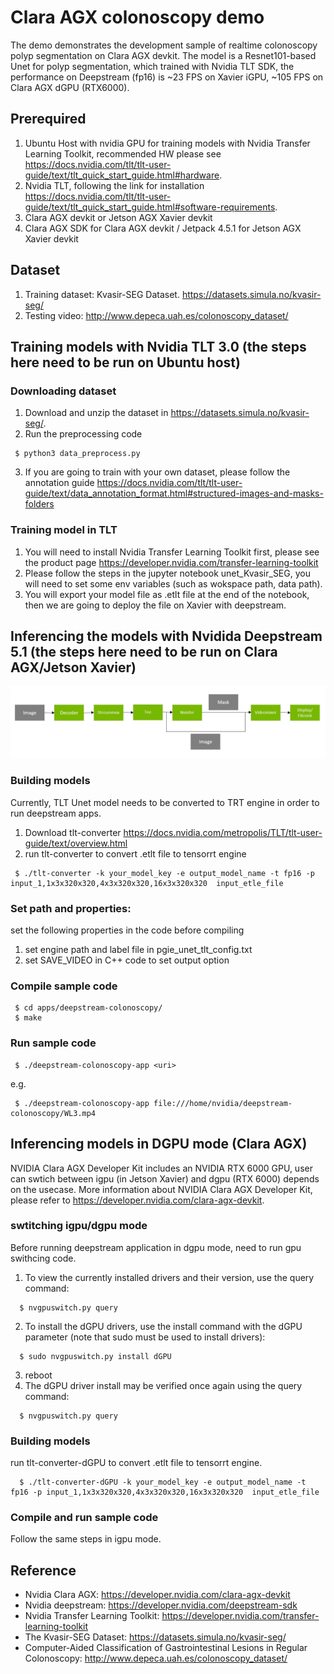 # Clara AGX colonoscopy demo
The demo demonstrates the development sample of realtime colonoscopy polyp segmentation on Clara AGX devkit. The model is a Resnet101-based Unet for polyp segmentation, which trained with Nvidia TLT SDK, the performance on Deepstream (fp16) is ~23 FPS on Xavier iGPU, ~105 FPS on Clara AGX dGPU (RTX6000).
## Prerequired
1. Ubuntu Host with nvidia GPU for training models with Nvidia Transfer Learning Toolkit, recommended HW please see https://docs.nvidia.com/tlt/tlt-user-guide/text/tlt_quick_start_guide.html#hardware.
2. Nvidia TLT, following the link for installation https://docs.nvidia.com/tlt/tlt-user-guide/text/tlt_quick_start_guide.html#software-requirements.
3. Clara AGX devkit or Jetson AGX Xavier devkit
4. Clara AGX SDK for Clara AGX devkit / Jetpack 4.5.1 for Jetson AGX Xavier devkit
## Dataset
1. Training dataset: Kvasir-SEG Dataset. https://datasets.simula.no/kvasir-seg/
2. Testing video: http://www.depeca.uah.es/colonoscopy_dataset/
## Training models with Nvidia TLT 3.0 (the steps here need to be run on Ubuntu host)
### Downloading dataset
1. Download and unzip the dataset in https://datasets.simula.no/kvasir-seg/.
2. Run the preprocessing code
```
 $ python3 data_preprocess.py
```
3. If you are going to train with your own dataset, please follow the annotation guide https://docs.nvidia.com/tlt/tlt-user-guide/text/data_annotation_format.html#structured-images-and-masks-folders
### Training model in TLT
1. You will need to install Nvidia Transfer Learning Toolkit first, please see the product page https://developer.nvidia.com/transfer-learning-toolkit
2. Please follow the steps in the jupyter notebook unet_Kvasir_SEG, you will need to set some env variables (such as wokspace path, data path).
3. You will export your model file as .etlt file at the end of the notebook, then we are going to deploy the file on Xavier with deepstream. 

## Inferencing the models with Nvidida Deepstream 5.1 (the steps here need to be run on Clara AGX/Jetson Xavier)
![image](https://github.com/Eason-hung/clara-agx-colonoscopy-demo/blob/main/pipeline.JPG)
### Building models
Currently, TLT Unet model needs to be converted to TRT engine in order to run deepstream apps.
1. Download tlt-converter https://docs.nvidia.com/metropolis/TLT/tlt-user-guide/text/overview.html
2. run tlt-converter to convert .etlt file to tensorrt engine
```
 $ ./tlt-converter -k your_model_key -e output_model_name -t fp16 -p input_1,1x3x320x320,4x3x320x320,16x3x320x320  input_etle_file
```
### Set path and properties:
set the following properties in the code before compiling
1. set engine path and label file in pgie_unet_tlt_config.txt
2. set SAVE_VIDEO in C++ code to set output option
### Compile sample code
```
 $ cd apps/deepstream-colonoscopy/
 $ make
```
### Run sample code
```
 $ ./deepstream-colonoscopy-app <uri>
```
e.g.
```
 $ ./deepstream-colonoscopy-app file:///home/nvidia/deepstream-colonoscopy/WL3.mp4
```
## Inferencing models in DGPU mode (Clara AGX)

NVIDIA Clara AGX Developer Kit includes an NVIDIA RTX 6000 GPU, user can swtich between igpu (in Jetson Xavier) and dgpu (RTX 6000) depends on the usecase.
More information about NVIDIA Clara AGX Developer Kit, please refer to https://developer.nvidia.com/clara-agx-devkit.
### swtitching igpu/dgpu mode
Before running deepstream application in dgpu mode, need to run gpu swithcing code.
1. To view the currently installed drivers and their version, use the query command:
```
  $ nvgpuswitch.py query
```
2. To install the dGPU drivers, use the install command with the dGPU parameter (note that sudo must be used to install drivers):
```
  $ sudo nvgpuswitch.py install dGPU
```
3. reboot
4. The dGPU driver install may be verified once again using the query command:
```
  $ nvgpuswitch.py query
```
### Building models
run tlt-converter-dGPU to convert .etlt file to tensorrt engine.
```
  $ ./tlt-converter-dGPU -k your_model_key -e output_model_name -t fp16 -p input_1,1x3x320x320,4x3x320x320,16x3x320x320  input_etle_file
```
### Compile and run sample code
Follow the same steps in igpu mode.
## Reference
* Nvidia Clara AGX: https://developer.nvidia.com/clara-agx-devkit
* Nvidia deepstream: https://developer.nvidia.com/deepstream-sdk
* Nvidia Transfer Learning Toolkit: https://developer.nvidia.com/transfer-learning-toolkit
* The Kvasir-SEG Dataset: https://datasets.simula.no/kvasir-seg/
* Computer-Aided Classification of Gastrointestinal Lesions in Regular Colonoscopy: http://www.depeca.uah.es/colonoscopy_dataset/
